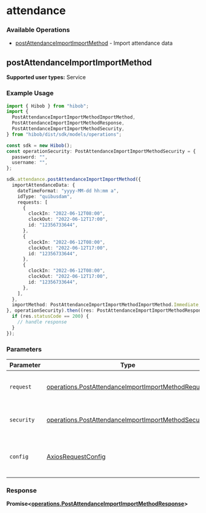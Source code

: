# attendance

### Available Operations

* [postAttendanceImportImportMethod](#postattendanceimportimportmethod) - Import attendance data

## postAttendanceImportImportMethod

<b>Supported user types:</b> Service

### Example Usage

```typescript
import { Hibob } from "hibob";
import {
  PostAttendanceImportImportMethodImportMethod,
  PostAttendanceImportImportMethodResponse,
  PostAttendanceImportImportMethodSecurity,
} from "hibob/dist/sdk/models/operations";

const sdk = new Hibob();
const operationSecurity: PostAttendanceImportImportMethodSecurity = {
  password: "",
  username: "",
};

sdk.attendance.postAttendanceImportImportMethod({
  importAttendanceData: {
    dateTimeFormat: "yyyy-MM-dd hh:mm a",
    idType: "quibusdam",
    requests: [
      {
        clockIn: "2022-06-12T08:00",
        clockOut: "2022-06-12T17:00",
        id: "12356733644",
      },
      {
        clockIn: "2022-06-12T08:00",
        clockOut: "2022-06-12T17:00",
        id: "12356733644",
      },
      {
        clockIn: "2022-06-12T08:00",
        clockOut: "2022-06-12T17:00",
        id: "12356733644",
      },
    ],
  },
  importMethod: PostAttendanceImportImportMethodImportMethod.Immediate,
}, operationSecurity).then((res: PostAttendanceImportImportMethodResponse) => {
  if (res.statusCode == 200) {
    // handle response
  }
});
```

### Parameters

| Parameter                                                                                                                  | Type                                                                                                                       | Required                                                                                                                   | Description                                                                                                                |
| -------------------------------------------------------------------------------------------------------------------------- | -------------------------------------------------------------------------------------------------------------------------- | -------------------------------------------------------------------------------------------------------------------------- | -------------------------------------------------------------------------------------------------------------------------- |
| `request`                                                                                                                  | [operations.PostAttendanceImportImportMethodRequest](../../models/operations/postattendanceimportimportmethodrequest.md)   | :heavy_check_mark:                                                                                                         | The request object to use for the request.                                                                                 |
| `security`                                                                                                                 | [operations.PostAttendanceImportImportMethodSecurity](../../models/operations/postattendanceimportimportmethodsecurity.md) | :heavy_check_mark:                                                                                                         | The security requirements to use for the request.                                                                          |
| `config`                                                                                                                   | [AxiosRequestConfig](https://axios-http.com/docs/req_config)                                                               | :heavy_minus_sign:                                                                                                         | Available config options for making requests.                                                                              |


### Response

**Promise<[operations.PostAttendanceImportImportMethodResponse](../../models/operations/postattendanceimportimportmethodresponse.md)>**

